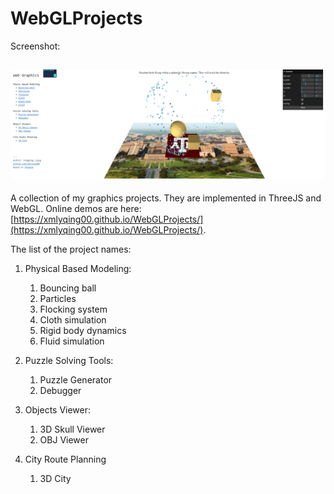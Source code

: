 # WebGLProjects

Screenshot:

![](screenshot.png)
---
A collection of my graphics projects. They are implemented in ThreeJS and WebGL. Online demos are here: [https://xmlyqing00.github.io/WebGLProjects/](https://xmlyqing00.github.io/WebGLProjects/).

The list of the project names:

1. Physical Based Modeling:
    1. Bouncing ball
    2. Particles
    3. Flocking system
    4. Cloth simulation
    5. Rigid body dynamics
    6. Fluid simulation

2. Puzzle Solving Tools:
    1. Puzzle Generator
    2. Debugger

3. Objects Viewer:
    1. 3D Skull Viewer
    2. OBJ Viewer

4. City Route Planning
    1. 3D City
